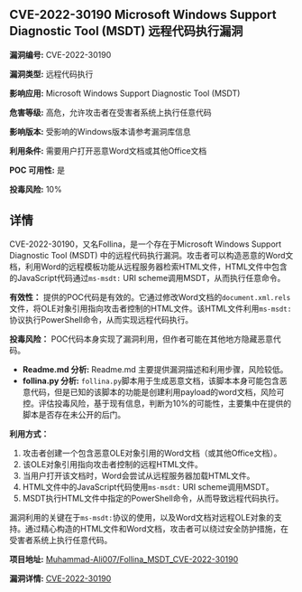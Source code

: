 ## CVE-2022-30190 Microsoft Windows Support Diagnostic Tool (MSDT) 远程代码执行漏洞

**漏洞编号:** CVE-2022-30190

**漏洞类型:** 远程代码执行

**影响应用:** Microsoft Windows Support Diagnostic Tool (MSDT)

**危害等级:** 高危，允许攻击者在受害者系统上执行任意代码

**影响版本:** 受影响的Windows版本请参考漏洞库信息

**利用条件:** 需要用户打开恶意Word文档或其他Office文档

**POC 可用性:** 是

**投毒风险:** 10%

## 详情

CVE-2022-30190，又名Follina，是一个存在于Microsoft Windows Support Diagnostic Tool (MSDT) 中的远程代码执行漏洞。攻击者可以构造恶意的Word文档，利用Word的远程模板功能从远程服务器检索HTML文件，HTML文件中包含的JavaScript代码通过`ms-msdt:` URI scheme调用MSDT，从而执行任意命令。

**有效性：**
提供的POC代码是有效的。它通过修改Word文档的`document.xml.rels`文件，将OLE对象引用指向攻击者控制的HTML文件。该HTML文件利用`ms-msdt:`协议执行PowerShell命令，从而实现远程代码执行。

**投毒风险：**
POC代码本身实现了漏洞利用，但作者可能在其他地方隐藏恶意代码。
*   **Readme.md 分析:**  Readme.md 主要提供漏洞描述和利用步骤，风险较低。
*   **follina.py 分析:**  `follina.py`脚本用于生成恶意文档，该脚本本身可能包含恶意代码，但是已知的该脚本的功能是创建利用payload的word文档，风险可控。评估投毒风险，基于现有信息，判断为10%的可能性，主要集中在提供的脚本是否存在未公开的后门。

**利用方式：**
1.  攻击者创建一个包含恶意OLE对象引用的Word文档（或其他Office文档）。
2.  该OLE对象引用指向攻击者控制的远程HTML文件。
3.  当用户打开该文档时，Word会尝试从远程服务器加载HTML文件。
4.  HTML文件中的JavaScript代码使用`ms-msdt:` URI scheme调用MSDT。
5.  MSDT执行HTML文件中指定的PowerShell命令，从而导致远程代码执行。

漏洞利用的关键在于`ms-msdt:`协议的使用，以及Word文档对远程OLE对象的支持。通过精心构造的HTML文件和Word文档，攻击者可以绕过安全防护措施，在受害者系统上执行任意代码。

**项目地址:** [Muhammad-Ali007/Follina_MSDT_CVE-2022-30190](https://github.com/Muhammad-Ali007/Follina_MSDT_CVE-2022-30190)

**漏洞详情:** [CVE-2022-30190](https://nvd.nist.gov/vuln/detail/CVE-2022-30190)